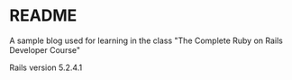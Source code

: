 # README

A sample blog used for learning in the class "The Complete Ruby on Rails Developer Course"

Rails version 5.2.4.1

